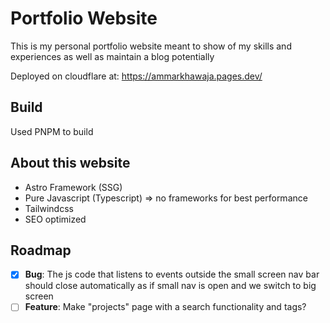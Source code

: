 # Portfolio Website

This is my personal portfolio website meant to show of my skills and experiences as well as maintain a blog potentially

Deployed on cloudflare at: https://ammarkhawaja.pages.dev/

## Build

Used PNPM to build

## About this website

- Astro Framework (SSG)
- Pure Javascript (Typescript) => no frameworks for best performance
- Tailwindcss
- SEO optimized

## Roadmap

- [x] **Bug**: The js code that listens to events outside the small screen nav bar should close automatically as if small nav is open and we switch to big screen
- [ ] **Feature**: Make "projects" page with a search functionality and tags?
